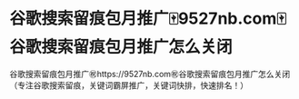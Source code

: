 # 谷歌搜索留痕包月推广🀄️9527nb.com🀄️谷歌搜索留痕包月推广怎么关闭

谷歌搜索留痕包月推广㊗️https://9527nb.com㊗️谷歌搜索留痕包月推广怎么关闭（专注谷歌搜索留痕，关键词霸屏推广，关键词快排，快速排名！）
